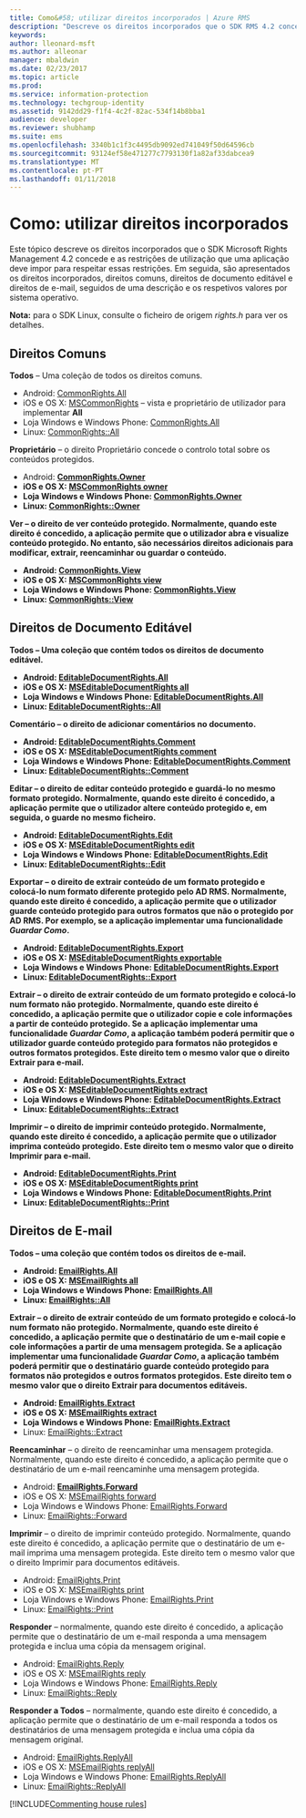 ```yaml
---
title: Como&#58; utilizar direitos incorporados | Azure RMS
description: "Descreve os direitos incorporados que o SDK RMS 4.2 concede e as restrições de utilização que uma aplicação devem impor para respeitar essas restrições."
keywords: 
author: lleonard-msft
ms.author: alleonar
manager: mbaldwin
ms.date: 02/23/2017
ms.topic: article
ms.prod: 
ms.service: information-protection
ms.technology: techgroup-identity
ms.assetid: 9142dd29-f1f4-4c2f-82ac-534f14b8bba1
audience: developer
ms.reviewer: shubhamp
ms.suite: ems
ms.openlocfilehash: 3340b1c1f3c4495db9092ed741049f50d64596cb
ms.sourcegitcommit: 93124ef58e471277c7793130f1a82af33dabcea9
ms.translationtype: MT
ms.contentlocale: pt-PT
ms.lasthandoff: 01/11/2018
---
```

# <a name="how-to-use-built-in-rights"></a>Como: utilizar direitos incorporados

Este tópico descreve os direitos incorporados que o SDK Microsoft Rights Management 4.2 concede e as restrições de utilização que uma aplicação deve impor para respeitar essas restrições. Em seguida, são apresentados os direitos incorporados, direitos comuns, direitos de documento editável e direitos de e-mail, seguidos de uma descrição e os respetivos valores por sistema operativo.

**Nota:** para o SDK Linux, consulte o ficheiro de origem *rights.h* para ver os detalhes.

## <a name="common-rights"></a>Direitos Comuns

**Todos** – Uma coleção de todos os direitos comuns.
- Android: [CommonRights.All](https://msdn.microsoft.com/library/dn758258.aspx)
- iOS e OS X: [MSCommonRights](https://msdn.microsoft.com/library/dn758314.aspx) – vista e proprietário de utilizador para implementar **All**
- Loja Windows e Windows Phone: [CommonRights.All</strong>](https://msdn.microsoft.com/library/microsoft.rightsmanagement.commonrights.all.aspx)
- Linux: [CommonRights::All](http://azuread.github.io/rms-sdk-for-cpp/classrmscore_1_1modernapi_1_1CommonRights.html)

**Proprietário** – o direito Proprietário concede o controlo total sobre os conteúdos protegidos.
- Android: [<strong>CommonRights.Owner](https://msdn.microsoft.com/library/dn758258.aspx)
- iOS e OS X: [MSCommonRights owner](https://msdn.microsoft.com/library/dn758314.aspx)
- Loja Windows e Windows Phone: [CommonRights.Owner](https://msdn.microsoft.com/library/microsoft.rightsmanagement.commonrights.owner.aspx)
- Linux: [CommonRights::Owner](http://azuread.github.io/rms-sdk-for-cpp/classrmscore_1_1modernapi_1_1CommonRights.html)

**Ver** – o direito de ver conteúdo protegido. Normalmente, quando este direito é concedido, a aplicação permite que o utilizador abra e visualize conteúdo protegido. No entanto, são necessários direitos adicionais para modificar, extrair, reencaminhar ou guardar o conteúdo.

- Android: [CommonRights.View](https://msdn.microsoft.com/library/dn758258.aspx)
- iOS e OS X: [MSCommonRights view](https://msdn.microsoft.com/library/dn758314.aspx)
- Loja Windows e Windows Phone: [CommonRights.View](https://msdn.microsoft.com/library/microsoft.rightsmanagement.commonrights.view.aspx)
- Linux: [CommonRights::View](http://azuread.github.io/rms-sdk-for-cpp/classrmscore_1_1modernapi_1_1CommonRights.html)</li>

 

## <a name="editable-document-rights"></a>Direitos de Documento Editável
**Todos** – Uma coleção que contém todos os direitos de documento editável.
- Android: [EditableDocumentRights.All](https://msdn.microsoft.com/library/dn758284.aspx)
- iOS e OS X: [MSEditableDocumentRights all](https://msdn.microsoft.com/library/dn758318.aspx)
- Loja Windows e Windows Phone: [EditableDocumentRights.All](https://msdn.microsoft.com/library/microsoft.rightsmanagement.editabledocumentrights.all.aspx)
- Linux: [EditableDocumentRights::All](http://azuread.github.io/rms-sdk-for-cpp/classrmscore_1_1modernapi_1_1EditableDocumentRights.html)

**Comentário** – o direito de adicionar comentários no documento.
- Android: [EditableDocumentRights.Comment](https://msdn.microsoft.com/library/dn758284.aspx)
- iOS e OS X: [MSEditableDocumentRights comment](https://msdn.microsoft.com/library/dn758318.aspx)
- Loja Windows e Windows Phone: [EditableDocumentRights.Comment](https://msdn.microsoft.com/library/microsoft.rightsmanagement.editabledocumentrights.comment.aspx)
- Linux: [EditableDocumentRights::Comment](http://azuread.github.io/rms-sdk-for-cpp/classrmscore_1_1modernapi_1_1EditableDocumentRights.html)

**Editar** – o direito de editar conteúdo protegido e guardá-lo no mesmo formato protegido. Normalmente, quando este direito é concedido, a aplicação permite que o utilizador altere conteúdo protegido e, em seguida, o guarde no mesmo ficheiro.
- Android: [EditableDocumentRights.Edit](https://msdn.microsoft.com/library/dn758284.aspx)
- iOS e OS X: [MSEditableDocumentRights edit](https://msdn.microsoft.com/library/dn758318.aspx)
- Loja Windows e Windows Phone: [EditableDocumentRights.Edit](https://msdn.microsoft.com/library/microsoft.rightsmanagement.editabledocumentrights.edit.aspx)
- Linux: [EditableDocumentRights::Edit](http://azuread.github.io/rms-sdk-for-cpp/classrmscore_1_1modernapi_1_1EditableDocumentRights.html)

**Exportar** – o direito de extrair conteúdo de um formato protegido e colocá-lo num formato diferente protegido pelo AD RMS. Normalmente, quando este direito é concedido, a aplicação permite que o utilizador guarde conteúdo protegido para outros formatos que não o protegido por AD RMS. Por exemplo, se a aplicação implementar uma funcionalidade *Guardar Como*.

- Android: [EditableDocumentRights.Export](https://msdn.microsoft.com/library/dn758284.aspx)
- iOS e OS X: [MSEditableDocumentRights exportable](https://msdn.microsoft.com/library/dn758318.aspx)
- Loja Windows e Windows Phone: [EditableDocumentRights.Export](https://msdn.microsoft.com/library/microsoft.rightsmanagement.editabledocumentrights.export.aspx)
- Linux: [EditableDocumentRights::Export](http://azuread.github.io/rms-sdk-for-cpp/classrmscore_1_1modernapi_1_1EditableDocumentRights.html)

**Extrair** – o direito de extrair conteúdo de um formato protegido e colocá-lo num formato não protegido. Normalmente, quando este direito é concedido, a aplicação permite que o utilizador copie e cole informações a partir de conteúdo protegido. Se a aplicação implementar uma funcionalidade <em>Guardar Como</em>, a aplicação também poderá permitir que o utilizador guarde conteúdo protegido para formatos não protegidos e outros formatos protegidos. Este direito tem o mesmo valor que o direito Extrair para e-mail.

- Android: [EditableDocumentRights.Extract](https://msdn.microsoft.com/library/dn758284.aspx)
- iOS e OS X: [MSEditableDocumentRights extract](https://msdn.microsoft.com/library/dn758318.aspx)
- Loja Windows e Windows Phone: [EditableDocumentRights.Extract](https://msdn.microsoft.com/library/microsoft.rightsmanagement.editabledocumentrights.extract.aspx)
- Linux: [EditableDocumentRights::Extract](http://azuread.github.io/rms-sdk-for-cpp/classrmscore_1_1modernapi_1_1EditableDocumentRights.html)

**Imprimir** – o direito de imprimir conteúdo protegido. Normalmente, quando este direito é concedido, a aplicação permite que o utilizador imprima conteúdo protegido. Este direito tem o mesmo valor que o direito Imprimir para e-mail.

- Android: [EditableDocumentRights.Print](https://msdn.microsoft.com/library/dn758284.aspx)
- iOS e OS X: [MSEditableDocumentRights print](https://msdn.microsoft.com/library/dn758318.aspx)
- Loja Windows e Windows Phone: [EditableDocumentRights.Print](https://msdn.microsoft.com/library/microsoft.rightsmanagement.editabledocumentrights.print.aspx)
- Linux: [EditableDocumentRights::Print](http://azuread.github.io/rms-sdk-for-cpp/classrmscore_1_1modernapi_1_1EditableDocumentRights.html)

 

## <a name="email-rights"></a>Direitos de E-mail

**Todos** – uma coleção que contém todos os direitos de e-mail.
- Android: [EmailRights.All](https://msdn.microsoft.com/library/dn758285.aspx)
- iOS e OS X: [MSEmailRights all](https://msdn.microsoft.com/library/dn758319.aspx)
- Loja Windows e Windows Phone: [EmailRights.All](https://msdn.microsoft.com/library/microsoft.rightsmanagement.emailrights.all.aspx)
- Linux: [EmailRights::All](http://azuread.github.io/rms-sdk-for-cpp/classrmscore_1_1modernapi_1_1EmailRights.html)

**Extrair** – o direito de extrair conteúdo de um formato protegido e colocá-lo num formato não protegido. Normalmente, quando este direito é concedido, a aplicação permite que o destinatário de um e-mail copie e cole informações a partir de uma mensagem protegida. Se a aplicação implementar uma funcionalidade <em>Guardar Como</em>, a aplicação também poderá permitir que o destinatário guarde conteúdo protegido para formatos não protegidos e outros formatos protegidos. Este direito tem o mesmo valor que o direito Extrair para documentos editáveis.

- Android: [EmailRights.Extract](https://msdn.microsoft.com/library/dn758285.aspx)
- iOS e OS X: [MSEmailRights extract](https://msdn.microsoft.com/library/dn758319.aspx)
- Loja Windows e Windows Phone: [EmailRights.Extract</strong>](https://msdn.microsoft.com/library/microsoft.rightsmanagement.emailrights.extract.aspx)
- Linux: [EmailRights::Extract](http://azuread.github.io/rms-sdk-for-cpp/classrmscore_1_1modernapi_1_1EmailRights.html)

**Reencaminhar** – o direito de reencaminhar uma mensagem protegida. Normalmente, quando este direito é concedido, a aplicação permite que o destinatário de um e-mail reencaminhe uma mensagem protegida.
- Android: [<strong>EmailRights.Forward</strong>](https://msdn.microsoft.com/library/dn758285.aspx)
- iOS e OS X: [MSEmailRights forward](https://msdn.microsoft.com/library/dn758319.aspx)
- Loja Windows e Windows Phone: [EmailRights.Forward](https://msdn.microsoft.com/library/microsoft.rightsmanagement.emailrights.forward.aspx)
- Linux: [EmailRights::Forward](http://azuread.github.io/rms-sdk-for-cpp/classrmscore_1_1modernapi_1_1EmailRights.html)

**Imprimir** – o direito de imprimir conteúdo protegido. Normalmente, quando este direito é concedido, a aplicação permite que o destinatário de um e-mail imprima uma mensagem protegida. Este direito tem o mesmo valor que o direito Imprimir para documentos editáveis.

- Android: [EmailRights.Print](https://msdn.microsoft.com/library/dn758285.aspx)
- iOS e OS X: [MSEmailRights print](https://msdn.microsoft.com/library/dn758319.aspx)
- Loja Windows e Windows Phone: [EmailRights.Print](https://msdn.microsoft.com/library/microsoft.rightsmanagement.emailrights.print.aspx)
- Linux: [EmailRights::Print](http://azuread.github.io/rms-sdk-for-cpp/classrmscore_1_1modernapi_1_1EmailRights.html)

**Responder** – normalmente, quando este direito é concedido, a aplicação permite que o destinatário de um e-mail responda a uma mensagem protegida e inclua uma cópia da mensagem original.

- Android: [EmailRights.Reply](https://msdn.microsoft.com/library/dn758285.aspx)
- iOS e OS X: [MSEmailRights reply](https://msdn.microsoft.com/library/dn758319.aspx)
- Loja Windows e Windows Phone: [EmailRights.Reply](https://msdn.microsoft.com/library/microsoft.rightsmanagement.emailrights.reply.aspx)
- Linux: [EmailRights::Reply](http://azuread.github.io/rms-sdk-for-cpp/classrmscore_1_1modernapi_1_1EmailRights.html)

**Responder a Todos** – normalmente, quando este direito é concedido, a aplicação permite que o destinatário de um e-mail responda a todos os destinatários de uma mensagem protegida e inclua uma cópia da mensagem original.

- Android: [EmailRights.ReplyAll</strong>](https://msdn.microsoft.com/library/dn758285.aspx)
- iOS e OS X: [MSEmailRights replyAll](https://msdn.microsoft.com/library/dn758319.aspx)
- Loja Windows e Windows Phone: [EmailRights.ReplyAll](https://msdn.microsoft.com/library/microsoft.rightsmanagement.emailrights.replyall.aspx)
- Linux: [EmailRights::ReplyAll](http://azuread.github.io/rms-sdk-for-cpp/classrmscore_1_1modernapi_1_1EmailRights.html)

[!INCLUDE[Commenting house rules](../includes/houserules.md)]
